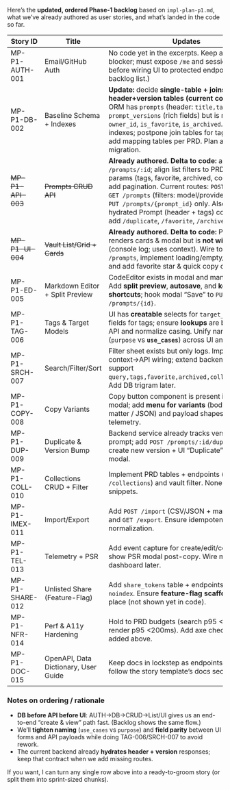 Here’s the **updated, ordered Phase-1 backlog** based on `impl-plan-p1.md`, what we’ve already authored as user stories, and what’s landed in the code so far.

| Story ID          | Title                                | Updates                                                                                                                                                                                                                                                                                                                                                                                          |
| ----------------- | ------------------------------------ | ------------------------------------------------------------------------------------------------------------------------------------------------------------------------------------------------------------------------------------------------------------------------------------------------------------------------------------------------------------------------------------------------ |
| MP-P1-AUTH-001    | Email/GitHub Auth                    | No code yet in the excerpts. Keep as first blocker; must expose `/me` and session handling before wiring UI to protected endpoints. (Ref backlog list.)                                                                                                                                                                                                                                          |
| MP-P1-DB-002      | Baseline Schema + Indexes            | **Update:** decide **single-table + joins (PRD)** vs **header+version tables (current code)**. Current ORM has `prompts` (header: `title,tags`) + `prompt_versions` (rich fields) but is missing `owner_id`, `is_favorite`, `is_archived`. Add those + indexes; postpone join tables for tags/models or add mapping tables per PRD. Plan an Alembic migration.                                   |
| ~~MP-P1-API-003~~ | ~~Prompts CRUD API~~                 | **Already authored.** **Delta to code:** add `GET /prompts/:id`; align list filters to PRD query params (tags, favorite, archived, collection) and add pagination. Current routes: `POST /prompts`, `GET /prompts` (filters: model/provider/use\_case), `PUT /prompts/{prompt_id}` only. Also return hydrated Prompt (header + tags) consistently; add `/duplicate`, `/favorite`, `/archive`.    |
| ~~MP-P1-UI-004~~  | ~~Vault List/Grid + Cards~~          | **Already authored.** **Delta to code:** Prompts page renders cards & modal but is **not wired to API** (console log; uses context). Wire to `GET /prompts`, implement loading/empty/error states, and add favorite star & quick copy on cards.                                                                                                                                                  |
| MP-P1-ED-005      | Markdown Editor + Split Preview      | CodeEditor exists in modal and manual form. Add **split preview**, **autosave**, and **keyboard shortcuts**; hook modal “Save” to `PUT /prompts/{id}`.                                                                                                                                                                                                                                           |
| MP-P1-TAG-006     | Tags & Target Models                 | UI has **creatable** selects for `target_models` and fields for tags; ensure **lookups** are backed by API and normalize casing. Unify naming drift (`purpose` vs **`use_cases`**) across UI and API.                                                                                                                                                                                            |
| MP-P1-SRCH-007    | Search/Filter/Sort                   | Filter sheet exists but only logs. Implement context→API wiring; extend backend list to support `query,tags,favorite,archived,collection,sort`. Add DB trigram later.                                                                                                                                                                                                                            |
| MP-P1-COPY-008    | Copy Variants                        | Copy button component is present in detail modal; add **menu for variants** (body / front-matter / JSON) and payload shapes. Track copy telemetry.                                                                                                                                                                                                                                               |
| MP-P1-DUP-009     | Duplicate & Version Bump             | Backend service already tracks versions per prompt; add `POST /prompts/:id/duplicate` to create new version + UI “Duplicate” action in modal.                                                                                                                                                                                                                                                    |
| MP-P1-COLL-010    | Collections CRUD + Filter            | Implement PRD tables + endpoints (`GET/POST /collections`) and vault filter. None present in snippets.                                                                                                                                                                                                                                                                                           |
| MP-P1-IMEX-011    | Import/Export                        | Add `POST /import` (CSV/JSON + mapping UI) and `GET /export`. Ensure idempotency and field normalization.                                                                                                                                                                                                                                                                                        |
| MP-P1-TEL-013     | Telemetry + PSR                      | Add event capture for create/edit/copy/search; show PSR modal post-copy. Wire minimal dashboard later.                                                                                                                                                                                                                                                                                           |
| MP-P1-SHARE-012   | Unlisted Share (Feature-Flag)        | Add `share_tokens` table + endpoints; respect `noindex`. Ensure **feature-flag scaffolding** is in place (not shown yet in code).                                                                                                                                                                                                                                                                |
| MP-P1-NFR-014     | Perf & A11y Hardening                | Hold to PRD budgets (search p95 <150ms; list render p95 <200ms). Add axe checks to pages added above.                                                                                                                                                                                                                                                                                            |
| MP-P1-DOC-015     | OpenAPI, Data Dictionary, User Guide | Keep docs in lockstep as endpoints/UI ship; follow the story template’s docs section.                                                                                                                                                                                                                                                                                                            |

### Notes on ordering / rationale

* **DB before API before UI**: AUTH→DB→CRUD→List/UI gives us an end-to-end “create & view” path fast. (Backlog shows the same flow.)&#x20;
* We’ll **tighten naming** (`use_cases` vs `purpose`) and **field parity** between UI forms and API payloads while doing TAG-006/SRCH-007 to avoid rework. &#x20;
* The current backend already **hydrates header + version** responses; keep that contract when we add missing routes.&#x20;

If you want, I can turn any single row above into a ready-to-groom story (or split them into sprint-sized chunks).
